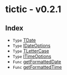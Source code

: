 # tictic - v0.2.1

## Index

- `Type` [TDate](type-alias.TDate.md)
- `Type` [IDateOptions](type-alias.IDateOptions.md)
- `Type` [TLetterCase](type-alias.TLetterCase.md)
- `Type` [ITimeOptions](type-alias.ITimeOptions.md)
- `Func` [getFormattedDate](function.getFormattedDate.md)
- `Func` [getFormattedTime](function.getFormattedTime.md)
